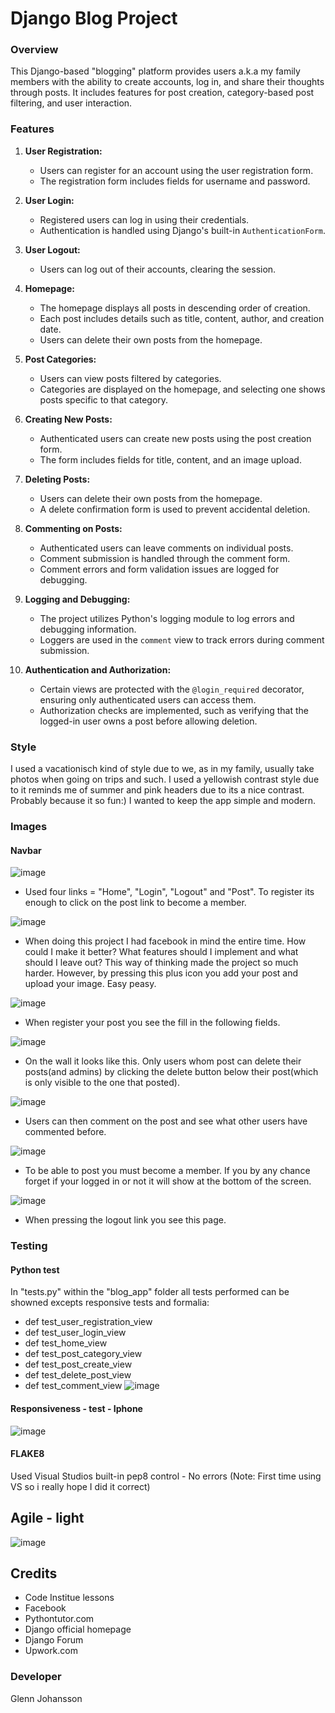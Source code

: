 # Django Blog Project

### Overview

This Django-based "blogging" platform provides users a.k.a my family members with the ability to create accounts, log in, and share their thoughts through posts. It includes features for post creation, category-based post filtering, and user interaction.

### Features

1. **User Registration:**
   - Users can register for an account using the user registration form.
   - The registration form includes fields for username and password.

2. **User Login:**
   - Registered users can log in using their credentials.
   - Authentication is handled using Django's built-in `AuthenticationForm`.

3. **User Logout:**
   - Users can log out of their accounts, clearing the session.

4. **Homepage:**
   - The homepage displays all posts in descending order of creation.
   - Each post includes details such as title, content, author, and creation date.
   - Users can delete their own posts from the homepage.

5. **Post Categories:**
   - Users can view posts filtered by categories.
   - Categories are displayed on the homepage, and selecting one shows posts specific to that category.

6. **Creating New Posts:**
   - Authenticated users can create new posts using the post creation form.
   - The form includes fields for title, content, and an image upload.

7. **Deleting Posts:**
   - Users can delete their own posts from the homepage.
   - A delete confirmation form is used to prevent accidental deletion.

8. **Commenting on Posts:**
   - Authenticated users can leave comments on individual posts.
   - Comment submission is handled through the comment form.
   - Comment errors and form validation issues are logged for debugging.

9. **Logging and Debugging:**
   - The project utilizes Python's logging module to log errors and debugging information.
   - Loggers are used in the `comment` view to track errors during comment submission.

10. **Authentication and Authorization:**
    - Certain views are protected with the `@login_required` decorator, ensuring only authenticated users can access them.
    - Authorization checks are implemented, such as verifying that the logged-in user owns a post before allowing deletion.

### Style ###
I used a vacationisch kind of style due to we, as in my family, usually take photos when going on trips and such. I used a yellowish contrast style due to it reminds me of summer and pink headers due to its a nice contrast. 
Probably because it so fun:)
I wanted to keep the app simple and modern.

### Images ###

#### Navbar ##

![image](https://github.com/GlennJohansson85/rootfolder/assets/139962883/73759dc7-65ac-42b7-9218-4fd7ba5726ed)
* Used four links = "Home", "Login", "Logout" and "Post". To register its enough to click on the post link to become a member.

![image](https://github.com/GlennJohansson85/rootfolder/assets/139962883/3398e57b-81b9-4369-ac5c-917b1c7647cd)
* When doing this project I had facebook in mind the entire time. How could I make it better? What features should I implement and what should I leave out? This way of thinking made the project so much harder. However, by pressing this plus icon you add your post and upload your image. Easy peasy.

![image](https://github.com/GlennJohansson85/rootfolder/assets/139962883/8172a554-0d53-4e60-86f8-7b482c4ed37b)
* When register your post you see the fill in the following fields.

![image](https://github.com/GlennJohansson85/rootfolder/assets/139962883/547cfc8d-5124-4f3f-ab5a-ebf8e8feecfd)
* On the wall it looks like this. Only users whom post can delete their posts(and admins) by clicking the delete button below their post(which is only visible to the one that posted).

![image](https://github.com/GlennJohansson85/rootfolder/assets/139962883/cf4013b9-3f5d-4ec6-abeb-caee0a2bb248)
* Users can then comment on the post and see what other users have commented before.

![image](https://github.com/GlennJohansson85/rootfolder/assets/139962883/803b270d-9a88-4a35-bb0e-209ba79820be)
* To be able to post you must become a member. If you by any chance forget if your logged in or not it will show at the bottom of the screen.

![image](https://github.com/GlennJohansson85/rootfolder/assets/139962883/01b99742-6786-423e-bd80-ff7080786d23)
* When pressing the logout link you see this page.

### Testing
#### Python test
In "tests.py" within the "blog_app" folder all tests performed can be showned excepts responsive tests and formalia:
* def test_user_registration_view
* def test_user_login_view
* def test_home_view
* def test_post_category_view
* def test_post_create_view
* def test_delete_post_view
* def test_comment_view
![image](https://github.com/GlennJohansson85/rootfolder/assets/139962883/a1c9475c-80bf-487d-b8be-935b581b868c)

#### Responsiveness - test - Iphone
![image](https://github.com/GlennJohansson85/rootfolder/assets/139962883/f3d88262-d2aa-4dc0-9c9f-f04995496a67)

#### FLAKE8
Used Visual Studios built-in pep8 control - No errors
(Note: First time using VS so i really hope I did it correct) 

## Agile - light
![image](https://github.com/GlennJohansson85/rootfolder/assets/139962883/05a8633a-3a75-405a-bd70-98bff0895b57)

## Credits
- Code Institue lessons
- Facebook
- Pythontutor.com
- Django official homepage
- Django Forum
- Upwork.com

### Developer
Glenn Johansson
